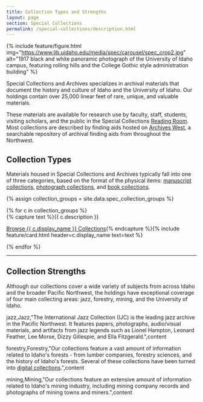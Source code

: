 ```yaml
---
title: Collection Types and Strengths
layout: page
section: Special Collections
permalink: /special-collections/description.html
---
```


{% include feature/figure.html img="https://www.lib.uidaho.edu/media/spec/carousel/spec_crop2.jpg" alt="1917 black and white panoramic photograph of the University of Idaho campus, featuring rolling hills and the College Gothic style administration building" %}

Special Collections and Archives specializes in archival materials that document the history and culture of Idaho and the University of Idaho. 
Our holdings contain over 25,000 linear feet of rare, unique, and valuable materials. 

These materials are available for research use by faculty, staff, students, visiting scholars, and the public in the Special Collections [Reading Room](/special-collections/plan.html). 
Most collections are described by finding aids hosted on [Archives West](https://archiveswest.orbiscascade.org/search.php?r=idu), a searchable repository of archival finding aids from throughout the Northwest.

## Collection Types

Materials housed in Special Collections and Archives typically fall into one of three categories, based on the format of the physical items: [manuscript collections](https://archiveswest.orbiscascade.org/search.php?r=idu&q=%22PG+%22), [photograph collections](https://archiveswest.orbiscascade.org/search.php?r=idu&q=%22MG+%22), and [book collections](https://alliance-uidaho.primo.exlibrisgroup.com/discovery/search?vid=01ALLIANCE_UID:UID&tab=SPECAW_Slot&search_scope=SPECAW).

{% assign collection_groups = site.data.spec_collection_groups %}
<div class="row">{% for c in collection_groups %}
<div class="col-md-4">{% capture text %}{{ c.description }} 

<a href="{{ c.link }}" class="btn btn-outline-payette-blue">Browse {{ c.display_name }} Collections</a>{% endcapture %}{% include feature/card.html header=c.display_name text=text %}
</div>{% endfor %}
</div>

-------

## Collection Strengths

Although our collections cover a wide variety of subjects from across Idaho and the broader Pacific Northwest, the holdings have exceptional coverage of four main collecting areas: 
jazz, forestry, mining, and the University of Idaho.

jazz,Jazz,"The International Jazz Collection (IJC) is the leading jazz archive in the Pacific Northwest. It features papers, photographs, audio/visual materials, and artifacts from jazz legends such as Lionel Hampton, Leonard Feather, Lee Morse, Dizzy Gillespie, and Ella Fitzgerald.",content

forestry,Forestry,"Our collections feature a vast amount of information related to Idaho's forests - from lumber companies, forestry sciences, and the history of Idaho's forests. Several of these collections have been turned into [digital collections](https://www.lib.uidaho.edu/digital/collections.html#Forests).",content

mining,Mining,"Our collections feature an extensive amount of information related to Idaho's mining industry, including mining company records and photographs of mining towns and miners.",content
